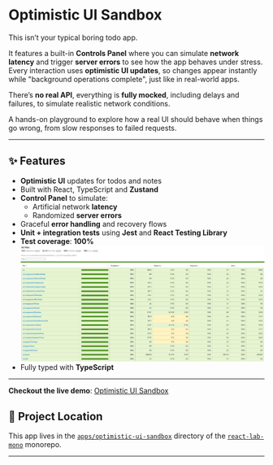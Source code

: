 # Optimistic UI Sandbox

This isn’t your typical boring todo app.

It features a built-in **Controls Panel** where you can simulate **network latency** and trigger **server errors** to see how the app behaves under stress. Every interaction uses **optimistic UI updates**, so changes appear instantly while "background operations complete", just like in real-world apps.

There’s **no real API**, everything is **fully mocked**, including delays and failures, to simulate realistic network conditions.

A hands-on playground to explore how a real UI should behave when things go wrong, from slow responses to failed requests.

---

## ✨ Features

- **Optimistic UI** updates for todos and notes
- Built with React, TypeScript and **Zustand**
- **Control Panel** to simulate:
  - Artificial network **latency**
  - Randomized **server errors**
- Graceful **error handling** and recovery flows
- **Unit + integration tests** using **Jest** and **React Testing Library**
- **Test coverage**: **100%**
  ![Test coverage screenshot](./assets/test-coverage.png)
- Fully typed with **TypeScript**

---

**Checkout the live demo**: [Optimistic UI Sandbox](https://optimistic-ui-sandbox.netlify.app/)

## 📁 Project Location

This app lives in the [`apps/optimistic-ui-sandbox`](https://github.com/giuseppe-messi/react-lab-mono/tree/main/apps/optimistic-ui-sandbox) directory of the [`react-lab-mono`](https://github.com/giuseppe-messi/react-lab-mono) monorepo.

---
